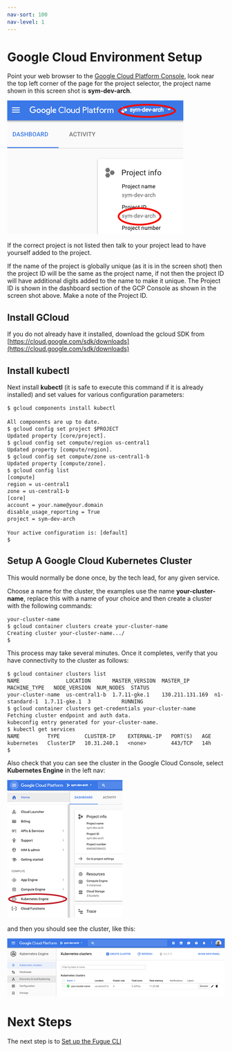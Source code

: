 ```yaml
---
nav-sort: 100
nav-level: 1
---
```

# Google Cloud Environment Setup
Point your web browser to the [Google Cloud Platform Console](https://console.cloud.google.com), look near the top left corner of the page for the project selector, the project name shown in this screen shot is **sym-dev-arch**.

![GCP Project](./GCP1.png)

If the correct project is not listed then talk to your project lead to have yourself added to the project.

If the name of the project is globally unique (as it is in the screen shot) then the project ID will be the same as the project name, if not then the project ID will have additional digits added to the name to make it unique. The Project ID is shown in the dashboard section of the GCP Console as shown in the screen shot above. Make a note of the Project ID.

## Install GCloud
If you do not already have it installed, download the gcloud SDK from [https://cloud.google.com/sdk/downloads](https://cloud.google.com/sdk/downloads)

## Install kubectl
Next install **kubectl** (it is safe to execute this command if it is already installed) and set values for various configuration parameters:

```
$ gcloud components install kubectl

All components are up to date.
$ gcloud config set project $PROJECT
Updated property [core/project].
$ gcloud config set compute/region us-central1
Updated property [compute/region].
$ gcloud config set compute/zone us-central1-b
Updated property [compute/zone].
$ gcloud config list
[compute]
region = us-central1
zone = us-central1-b
[core]
account = your.name@your.domain
disable_usage_reporting = True
project = sym-dev-arch

Your active configuration is: [default]
$ 

```

## Setup A Google Cloud Kubernetes Cluster
This would normally be done once, by the tech lead, for any given service.

Choose a name for the cluster, the examples use the name **your-cluster-name**, replace this with a name of your choice and then create a cluster with the following commands:

```
your-cluster-name
$ gcloud container clusters create your-cluster-name
Creating cluster your-cluster-name.../
$ 
```

This process may take several minutes. Once it completes, verify that you have connectivity to the cluster as follows:

```
$ gcloud container clusters list
NAME               LOCATION       MASTER_VERSION  MASTER_IP        MACHINE_TYPE   NODE_VERSION  NUM_NODES  STATUS
your-cluster-name  us-central1-b  1.7.11-gke.1    130.211.131.169  n1-standard-1  1.7.11-gke.1  3          RUNNING
$ gcloud container clusters get-credentials your-cluster-name
Fetching cluster endpoint and auth data.
kubeconfig entry generated for your-cluster-name.
$ kubectl get services
NAME         TYPE        CLUSTER-IP    EXTERNAL-IP   PORT(S)   AGE
kubernetes   ClusterIP   10.31.240.1   <none>        443/TCP   14h
$ 
```

Also check that you can see the cluster in the Google Cloud Console, select **Kubernetes Engine** in the left nav:

![GCP Kubernetes Engine](./GCP2.png)

and then you should see the cluster, like this:

![GCP Kubernetes Cluster](./GCP3.png)


# Next Steps
The next step is to [Set up the Fugue CLI](../../setupFugueCLI.md)